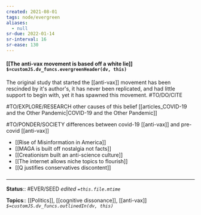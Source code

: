 ```yaml
---
created: 2021-08-01
tags: node/evergreen
aliases:
  - null
sr-due: 2022-01-14
sr-interval: 16
sr-ease: 130
---
```


#### [[The anti-vax movement is based off a white lie]] `$=customJS.dv_funcs.evergreenHeader(dv, this)`

The original study that started the [[anti-vax]] movement has been rescinded by it's author's, it has never been replicated, and had little support to begin with, yet it has spawned this movement.   #TO/DO/CITE 

#TO/EXPLORE/RESEARCH other causes of this belief [[articles_COVID-19 and the Other Pandemic|COVID-19 and the Other Pandemic]]

#TO/PONDER/SOCIETY differences between covid-19 [[anti-vax]] and pre-covid [[anti-vax]]

- [[Rise of Misinformation in America]]
- [[MAGA is built off nostalgia not facts]]
- [[Creationism built an anti-science culture]]
- [[The internet allows niche topics to flourish]]
- [[Q justifies conservatives discontent]]

### <hr class="footnote"/>

**Status**:: #EVER/SEED
*edited `=this.file.mtime`*

**Topics**:: [[Politics]], [[cognitive dissonance]], [[anti-vax]]
*`$=customJS.dv_funcs.outlinedIn(dv, this)`*
